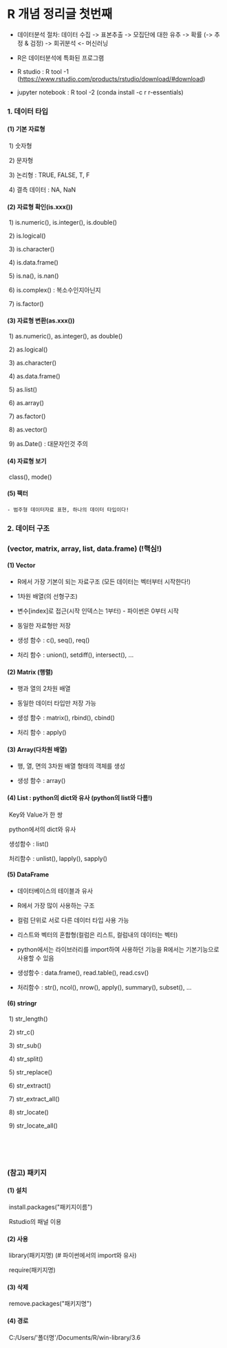 # R 개념 정리글 첫번째

- 데이터분석 절차: 데이터 수집 -> 표본추출 -> 모집단에 대한 유추 -> 확률 (-> 추정 & 검정) -> 회귀분석  <- 머신러닝

- R은 데이터분석에 특화된 프로그램

- R studio : R tool -1  (https://www.rstudio.com/products/rstudio/download/#download)

- jupyter notebook : R tool -2  (conda install -c r r-essentials)



### 1. 데이터 타입

#### (1) 기본 자료형

​	1) 숫자형

​	2) 문자형

​	3) 논리형 : TRUE, FALSE, T, F

​	4) 결측 데이터 : NA, NaN

#### (2) 자료형 확인(is.xxx())

​	1) is.numeric(), is.integer(), is.double()

​	2) is.logical()

​	3) is.character()

​	4) is.data.frame()

​	5) is.na(), is.nan()

​	6) is.complex() : 복소수인지아닌지

​	7) is.factor()

#### (3) 자료형 변환(as.xxx())

​	1) as.numeric(), as.integer(), as double()

​	2) as.logical()

​	3) as.character()

​	4) as.data.frame()

​	5) as.list()

​	6) as.array()

​	7) as.factor()

​	8) as.vector()

​	9) as.Date()  : 대문자인것 주의

#### (4) 자료형 보기

​	class(), mode()

#### (5) 팩터

	- 범주형 데이터자료 표현, 하나의 데이터 타입이다!

### 2. 데이터 구조 

### 	(vector, matrix, array, list, data.frame) (!핵심!) 

#### (1) Vector

- R에서 가장 기본이 되는 자료구조 (모든 데이터는 벡터부터 시작한다!)

- 1차원 배열(의 선형구조)

- 변수[index]로 접근(시작 인덱스는 1부터)  - 파이썬은 0부터 시작

- 동일한 자료형만 저장

- 생성 함수 : c(), seq(), req()

- 처리 함수 : union(), setdiff(), intersect(), ...

#### (2) Matrix (행렬)

 - 행과 열의 2차원 배열
 
 - 동일한 데이터 타입만 저장 가능
 
 - 생성 함수 : matrix(), rbind(), cbind()
 
 - 처리 함수 : apply()

#### (3) Array(다차원 배열)

 - 행, 열, 면의 3차원 배열 형태의 객체를 생성

 - 생성 함수 : array()

  

#### (4) List : python의 dict와 유사 (python의 list와 다름!)

​	Key와 Value가 한 쌍

​	python에서의 dict와 유사

​	생성함수 : list()

​	처리함수 : unlist(), lapply(), sapply()

#### (5) DataFrame

 - 데이터베이스의 테이블과 유사
 
 - R에서 가장 많이 사용하는 구조
 
 - 컬럼 단위로 서로 다른 데이터 타입 사용 가능
 
 - 리스트와 벡터의 혼합형(컬럼은 리스트, 컬럼내의 데이터는 벡터)
 
 - python에서는 라이브러리를 import하여 사용하던 기능을 R에서는 기본기능으로 사용할 수 있음
 
 - 생성함수 : data.frame(), read.table(), read.csv()
 
 - 처리함수 : str(), ncol(), nrow(), apply(), summary(), subset(), ...
 

#### (6) stringr

​	1) str_length() <br>

​	2) str_c()<br>

​	3) str_sub()<br>

​	4) str_split()<br>

​	5) str_replace()<br>

​	6) str_extract()<br>

​	7) str_extract_all()<br>

​	8) str_locate()<br>

​	9) str_locate_all()<br>

<br>
<br>
<br>

### (참고) 패키지

#### (1) 설치

​	install.packages("패키지이름")<br>

​	Rstudio의 패널 이용

#### (2) 사용

​	library(패키지명)  (# 파이썬에서의 import와 유사)<br>

​	require(패키지명) 

#### (3) 삭제

​	remove.packages("패키지명")<br>

#### (4) 경로

​	C:/Users/'폴더명'/Documents/R/win-library/3.6
